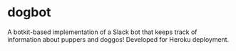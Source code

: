 # dogbot
A botkit-based implementation of a Slack bot that keeps track of information about puppers and doggos!  Developed for Heroku deployment.
